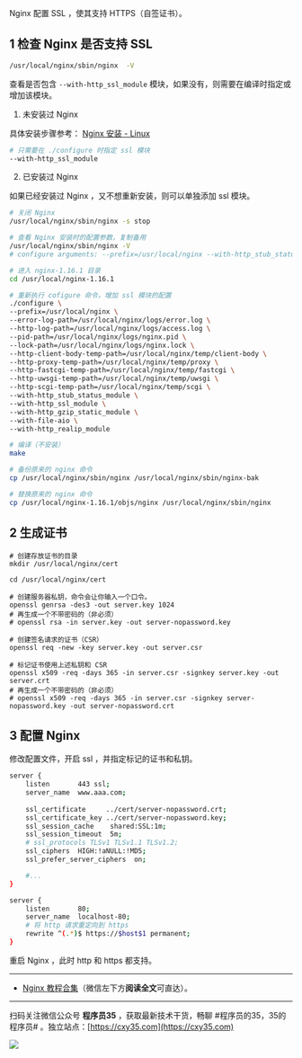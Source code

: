 Nginx 配置 SSL ，使其支持 HTTPS（自签证书）。
<!-- more -->

## 1 检查 Nginx 是否支持 SSL

```bash
/usr/local/nginx/sbin/nginx  -V
```

查看是否包含 `--with-http_ssl_module` 模块，如果没有，则需要在编译时指定或增加该模块。

1. 未安装过 Nginx

具体安装步骤参考： [Nginx 安装 - Linux](https://mp.weixin.qq.com/s/UypOmZsfZmiAz3_FTk3z7Q)

```bash
# 只需要在 ./configure 时指定 ssl 模块
--with-http_ssl_module
```

2. 已安装过 Nginx

如果已经安装过 Nginx ，又不想重新安装，则可以单独添加 ssl 模块。

```bash
# 关闭 Nginx
/usr/local/nginx/sbin/nginx -s stop

# 查看 Nginx 安装时的配置参数，复制备用
/usr/local/nginx/sbin/nginx -V
# configure arguments: --prefix=/usr/local/nginx --with-http_stub_status_module --with-http_gzip_static_module ...

# 进入 nginx-1.16.1 目录
cd /usr/local/nginx-1.16.1

# 重新执行 cofigure 命令，增加 ssl 模块的配置
./configure \
--prefix=/usr/local/nginx \
--error-log-path=/usr/local/nginx/logs/error.log \
--http-log-path=/usr/local/nginx/logs/access.log \
--pid-path=/usr/local/nginx/logs/nginx.pid \
--lock-path=/usr/local/nginx/logs/nginx.lock \
--http-client-body-temp-path=/usr/local/nginx/temp/client-body \
--http-proxy-temp-path=/usr/local/nginx/temp/proxy \
--http-fastcgi-temp-path=/usr/local/nginx/temp/fastcgi \
--http-uwsgi-temp-path=/usr/local/nginx/temp/uwsgi \
--http-scgi-temp-path=/usr/local/nginx/temp/scgi \
--with-http_stub_status_module \
--with-http_ssl_module \
--with-http_gzip_static_module \
--with-file-aio \
--with-http_realip_module

# 编译（不安装）
make

# 备份原来的 nginx 命令
cp /usr/local/nginx/sbin/nginx /usr/local/nginx/sbin/nginx-bak

# 替换原来的 nginx 命令
cp /usr/local/nginx-1.16.1/objs/nginx /usr/local/nginx/sbin/nginx
```

## 2 生成证书

```
# 创建存放证书的目录
mkdir /usr/local/nginx/cert

cd /usr/local/nginx/cert

# 创建服务器私钥，命令会让你输入一个口令。
openssl genrsa -des3 -out server.key 1024
# 再生成一个不带密码的（非必须）
# openssl rsa -in server.key -out server-nopassword.key

# 创建签名请求的证书（CSR）
openssl req -new -key server.key -out server.csr

# 标记证书使用上述私钥和 CSR
openssl x509 -req -days 365 -in server.csr -signkey server.key -out server.crt
# 再生成一个不带密码的（非必须）
# openssl x509 -req -days 365 -in server.csr -signkey server-nopassword.key -out server-nopassword.crt
```

## 3 配置 Nginx

修改配置文件，开启 ssl ，并指定标记的证书和私钥。

```bash
server {
    listen       443 ssl;
    server_name  www.aaa.com;
    
    ssl_certificate     ../cert/server-nopassword.crt;
    ssl_certificate_key ../cert/server-nopassword.key;
    ssl_session_cache    shared:SSL:1m;
    ssl_session_timeout  5m;
    # ssl_protocols TLSv1 TLSv1.1 TLSv1.2;
    ssl_ciphers  HIGH:!aNULL:!MD5;
    ssl_prefer_server_ciphers  on;

    #...
}

server {
    listen       80;
    server_name  localhost-80;
    # 将 http 请求重定向到 https
    rewrite ^(.*)$ https://$host$1 permanent;
}
```

重启 Nginx ，此时 http 和 https 都支持。

---

- [Nginx 教程合集](https://mp.weixin.qq.com/s/TdLki2vnjW4hKUz_BgzEHg)（微信左下方**阅读全文**可直达）。


---

扫码关注微信公众号 **程序员35** ，获取最新技术干货，畅聊 #程序员的35，35的程序员# 。独立站点：[https://cxy35.com](https://cxy35.com)

![](https://oscimg.oschina.net/oscnet/up-285838b9c516db5bb1ba760f292f2346078.JPEG)